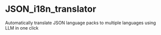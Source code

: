 # JSON_i18n_translator
Automatically translate JSON language packs to multiple languages using LLM in one click
